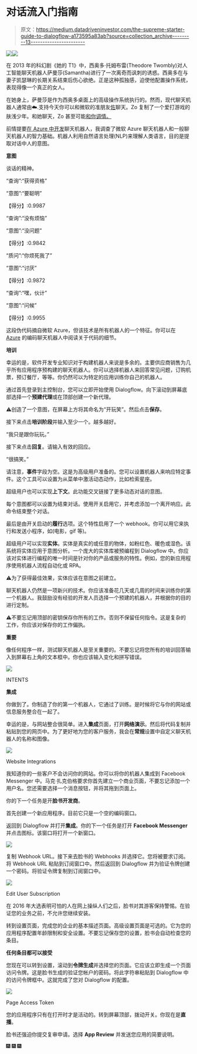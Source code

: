 # 对话流入门指南

> 原文：<https://medium.datadriveninvestor.com/the-supreme-starter-guide-to-dialogflow-a173595a83ab?source=collection_archive---------13----------------------->

[![](img/b79e0931f763c79d89f33e037ae6cf73.png)](http://www.track.datadriveninvestor.com/DDIBeta11-23)![](img/0ac72f17702fb0c47b0cebc27464df44.png)

在 2013 年的科幻剧《她的 T1》中，西奥多·托姆布雷(Theodore Twombly)对人工智能聊天机器人萨曼莎(Samantha)进行了一次离奇而讽刺的诱惑。西奥多在与妻子凯瑟琳的长期关系结束后伤心欲绝。正是这种孤独感，迫使他配置操作系统，表现得像一个真正的女人。

在她身上，萨曼莎是作为西奥多桌面上的高级操作系统执行的。然而，现代聊天机器人通常由☁️.支持今天你可以和微软的准朋友[佐](https://www.zo.ai)聊天。Zo 复制了一个爱打游戏的肤浅少年。和她聊天，Zo 甚至可能[和你调情。](https://medium.com/datadriveninvestor/playing-doctor-turing-with-microsoft-zo-47b18e3a89b3)

前情提要[在 Azure 中开发](https://medium.com/datadriveninvestor/intro-to-developing-chatbots-in-azure-4ccb3c2c5847)聊天机器人，我调查了微软 Azure 聊天机器人和一般聊天机器人的智力基础。机器人利用自然语言处理(NLP)来理解人类语言，目的是提取对话中人的意图。

**意图**

谈话的精神。

“查询”:“获得资格”

“意图”:“要聪明”

【得分】:0.9987

“查询”:“没有烦恼”

“意图”:“没问题”

【得分】:0.9842

“质问”:“你烦死我了”

“意图”:“讨厌”

【得分】:0.9872

“查询”:“嘿，伙计”

“意图”:“问候”

【得分】:0.9955

这段伪代码摘自微软 Azure，但该技术是所有机器人的一个特征。你可以在 [Azure](https://medium.com/datadriveninvestor/coding-chatbots-in-azure-a-k-a-part-two-6e8368c0523f) 的编码聊天机器人中阅读关于代码的细节。

**培训**

幸运的是，软件开发专业知识对于构建机器人来说是多余的。主要供应商销售为几乎所有应用程序预构建的聊天机器人。你可以选择机器人来回答常见问题，订购机票，预订餐厅，等等。你仍然可以为特定的应用训练你自己的机器人。

通过首先登录到主控制台，您可以立即开始使用 Dialogflow。向下滚动到屏幕底部选择一个**预建代理**或在顶部创建一个新代理。

⚠️创造了一个意图，在屏幕上方将其命名为“开玩笑”。然后点击**保存**。

接下来点击**培训阶段**并输入至少一个。越多越好。

“我只是跟你玩玩。”

接下来点击**回复**。请输入有效的回应。

“很搞笑。”

请注意，**事件**字段为空。这是为高级用户准备的。您可以设置机器人来响应特定事件。这个工具可以设置为从菜单中激活动态动作，比如检索星座。

超级用户也可以实现**上下文**。此功能交叉链接了更多动态对话的意图。

每个意图都可以设置为结束对话。使用开关启用它，并考虑添加一个离开响应。此命令结束整个对话。

最后是由开关启动的**履行**选项。这个特性启用了一个 webhook。你可以用它来执行和发送小程序，如(电影，gif 等)。

超级用户可以实现**实体**。实体是真实的或任意的物体，如粉红色、暖色或湿色。该系统将实体应用于意图分析。一个庞大的实体库被预编程到 Dialogflow 中。你应该对实体进行编程的唯一时间是针对你的产品或服务的特性。例如，您的新应用程序使用机器人流程自动化或 RPA。

⚠️为了获得最佳效果，实体应该在意图之前建立。

聊天机器人仍然是一项新兴的技术。你应该准备花几天或几周的时间来训练你的第一个机器人。我鼓励没有经验的开发人员选择一个预建的机器人，并根据你的目的进行定制。

⚠️不要忘记用顶部的密钥保存你所有的工作。否则不保留任何指令。这是复杂的工作，你应该对保存你的工作偏执。

**重要**

像任何程序一样，测试聊天机器人是至关重要的。不要忘记将您所有的培训回答输入到屏幕右上角的文本框中。你也应该输入变化和拼写错误。

![](img/129f1c171f64f53898e9652bacaa5b8e.png)

INTENTS

**集成**

你做到了。你制造了你的第一个机器人，它通过了训练。是时候将它与你的网站或信息服务整合在一起了。

幸运的是，与网站整合很简单。进入**集成**页面，打开**网络演示**。然后将代码复制并粘贴到您的网页中。为了更好地为您的客户服务，我会在**常规**设置中自定义聊天机器人的名称和图像。

![](img/b78851c87d89df5d8606e43138f4bd74.png)

Website Integrations

我知道你的一些客户不会访问你的网站。你可以将你的机器人集成到 Facebook Messenger 中。马克·扎克伯格要求你首先建立一个商业页面，不要忘记添加一个用户名。您还需要选择一个消息按钮，并将其拖到页面上。

你的下一个任务是开**脸书开发商**。

首先创建一个新应用程序。目前它只是一个空的编码窗口。

返回到 Dialogflow 并打开**集成**。你的下一个任务是打开 **Facebook Messenger** 并点击图标。该窗口将打开一个新窗口。

![](img/080970db6116051abea944c577fd8965.png)

复制 Webhook URL。接下来去脸书的 Webhooks 并选择它。您将被要求订阅。将 Webhook URL 粘贴到订阅窗口中。然后返回到 Dialogflow 并为验证令牌创建一个密码。将验证令牌复制到订阅窗口中。

![](img/665635eb1d000e587c1a504df658f1ae.png)

Edit User Subscription

在 2016 年大选表明可怕的人在网上操纵人们之后，脸书对其游客保持警惕。在验证您的业务之前，不允许您继续安装。

转到设置页面，完成您的企业的基本描述页面。高级设置页面是可选的。它为您的应用程序配置年龄限制和安全设置。不要忘记保存您的设置，脸书会自动检查您的条目。

**任何条目都可以接受**

您现在可以转到设置，滚动到**令牌生成**并选择您的页面。它应该立即生成一个页面访问令牌。这是脸书生成的验证您帐户的密码。将此字符串粘贴到 Dialogflow 中的访问令牌框中。这就完成了您对 Dialogflow 的配置。

![](img/2e65ac520640c5947494ed0313dc0b20.png)

Page Access Token

您的应用程序只有在打开时才是活动的。转到屏幕顶部，拨动开关。你现在是**直播**。

脸书还强迫你提交复审申请。选择 **App Review** 并发送您应用的简要说明。

🎆 🎆 🎆